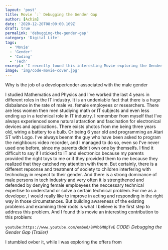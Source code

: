 ```yaml
---
layout: 'post'
title: Movie `:` Debugging the Gender Gap
author: [Achim]
date: '2020-12-20T08:00:00.169Z'
draft: true
permalink: 'debugging-the-gender-gap'
category: 'Digital Life'
tags:
  - 'Movie'
  - 'Gender'
  - 'Coding'
  - 'Tech'
excerpt: 'I recently found this interesting Movie exploring the Gender Gap in Coding. The movie tries to find explanations for the unequal distribution of people working in tech jobs/coding identifying them selfs as a male with respect to female or non-binary people.'
image: 'img/code-movie-cover.jpg'
---
```


Why is the job of a developer/coder associated with the male gender

I studied Mathematics and Physics and I've worked the last 4 years in different roles in the IT industry. It is an undeniable fact that there is a huge disbalance in the rate of male vs. female employees or researchers. There are less women then men studiying math or IT subjects and even less ending up in a technical role in IT industry. 
I remember from myself that I've always experienced some natural attarction and fascination for electronical devices and applications. There exists photos from me being three years old, wiring a battery to a bulb. Or being 6 year old and programming an Atari ST with Logo. I've always beenm the guy who have been asked to program the neighbours video recorder, and I managed to do so, even so I've never used one before, since my parents didn't own one by themselfs. I find it difficult to say if I sticked to IT and electronics because my parents provided the right toys to me or if they provided them to me because they realized that they catched my attention with them.  But certainly, there is a different repsonse and treatment of society to children interfering with technology in respect to their gender.
And there is a strong dominance of male persons in tech industry and very often it is strengthened and defended by denying female emploeyees the neccessary technical expertise to understand or solve a certain technical problem. For me as a developer, I would really like to improve in acting and responding in the right way in those circumstances. But building awareness of the existing problems and examining their roots is what I believe is the first step to address this problem. And I found this movie an interesting contribution to this problem:

`youtube:https://www.youtube.com/embed/8VVb6M8pTvE`
_CODE: Debugging the Gender Gap (Trailer)_

I stumbled ovber it, while I was exploring the offers from
